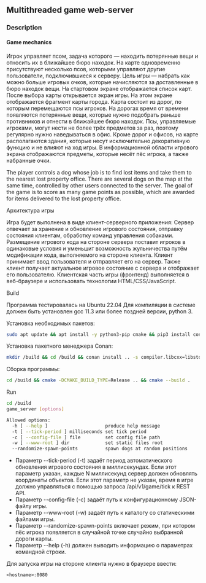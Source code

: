 ## Multithreaded game web-server

### Description

#### Game mechanics
Игрок управляет псом, задача которого — находить потерянные вещи и относить их в ближайшее бюро находок. На карте одновременно присутствуют несколько псов, которыми управляют другие пользователи, подключившиеся к серверу. Цель игры — набрать как можно больше игровых очков, которые начисляются за доставленные в бюро находок вещи.
На стартовом экране отображается список карт. После выбора карты открывается экран игры.
На этом экране отображается фрагмент карты города. Карта состоит из дорог, по которым перемещаются псы игроков. На дорогах время от времени появляются потерянные вещи, которые нужно подобрать раньше противников и отнести в ближайшее бюро находок. Псы, управляемые игроками, могут нести не более трёх предметов за раз, поэтому регулярно нужно наведываться в офис. Кроме дорог и офисов, на карте располагаются здания, которые несут исключительно декоративную функцию и не влияют на ход игры.
В информационной области игрового экрана отображаются предметы, которые несёт пёс игрока, а также набранные очки.

The player controls a dog whose job is to find lost items and take them to the nearest lost property office. There are several dogs on the map at the same time, controlled by other users connected to the server.
The goal of the game is to score as many game points as possible, which are awarded for items delivered to the lost property office.

Архитектура игры

Игра будет выполнена в виде клиент-серверного приложения:
Сервер отвечает за хранение и обновление игрового состояния, отправку состояния клиентам, обработку команд управления собаками. Размещение игрового кода на стороне сервера поставит игроков в одинаковые условия и уменьшит возможность жульничества путём модификации кода, выполняемого на стороне клиента.
Клиент принимает ввод пользователя и отправляет его на сервер. Также клиент получает актуальное игровое состояние с сервера и отображает его пользователю. Клиентская часть игры (фронтенд) выполняется в веб-браузере и использовать технологии HTML/CSS/JavaScript.

Build

Программа тестировалась на Ubuntu 22.04
Для компиляции в системе должен быть установлен gcc 11.3 или более поздней версии, python 3.

Установка необходимых пакетов:

```Bash
sudo apt update && apt install -y python3-pip cmake && pip3 install conan==1.*
```
Установка пакетного менеджера Conan:

```Bash
mkdir /build && cd /build && conan install .. -s compiler.libcxx=libstdc++11
```

Сборка программы:

```Bash
cd /build && cmake -DCMAKE_BUILD_TYPE=Release .. && cmake --build .
```

Run

```Bash
cd /build
game_server [options]
```

```Bash
Allowed options:
  -h [ --help ]                     produce help message
  -t [ --tick-period ] milliseconds set tick period
  -c [ --config-file ] file         set config file path
  -w [ --www-root ] dir             set static files root
  --randomize-spawn-points          spawn dogs at random positions
```

* Параметр --tick-period (-t) задаёт период автоматического обновления игрового состояния в миллисекундах. Если этот параметр указан, каждые N миллисекунд сервер должен обновлять координаты объектов. Если этот параметр не указан, время в игре должно управляться с помощью запроса /api/v1/game/tick к REST API.
* Параметр --config-file (-c) задаёт путь к конфигурационному JSON-файлу игры.
* Параметр --www-root (-w) задаёт путь к каталогу со статическими файлами игры.
* Параметр --randomize-spawn-points включает режим, при котором пёс игрока появляется в случайной точке случайно выбранной дороги карты.
* Параметр --help (-h) должен выводить информацию о параметрах командной строки.

Для запуска игры на стороне клиента нужно в браузере ввести:
```
<hostname>:8080
```
